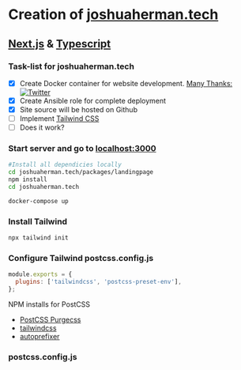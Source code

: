 # **Creation of [joshuaherman.tech](www.joshuaherman.tech)**

## [Next.js](https://nextjs.org/) & [Typescript](https://www.typescriptlang.org/)

### Task-list for joshuaherman.tech

- [x] Create Docker container for website development. [Many Thanks: ](https://github.com/KumarAbhirup/dockerized)[![Twitter](https://img.shields.io/twitter/follow/kumar_abhirup.svg?style=social&label=@kumar_abhirup)](https://twitter.com/kumar_abhirup/)
- [x] Create Ansible role for complete deployment
- [x] Site source will be hosted on Github
- [ ] Implement [Tailwind CSS](https://github.com/vercel/next.js/tree/canary/examples/with-tailwindcss)
- [ ] Does it work?

### Start server and go to [localhost:3000](http://localhost:3000)

```bash
#Install all dependicies locally
cd joshuaherman.tech/packages/landingpage
npm install
cd joshuaherman.tech

docker-compose up
```

### Install Tailwind

```bash
npx tailwind init
```

### Configure Tailwind postcss.config.js

```javascript
module.exports = {
  plugins: ['tailwindcss', 'postcss-preset-env'],
};
```

NPM installs for PostCSS

- [PostCSS Purgecss]("https://www.npmjs.com/package/@fullhuman/postcss-purgecss")
- [tailwindcss](https://www.npmjs.com/package/tailwindcss)
- [autoprefixer](https://www.npmjs.com/package/autoprefixer)

### postcss.config.js

